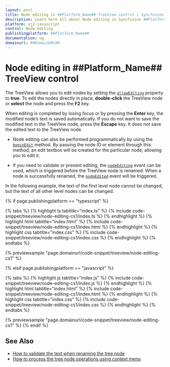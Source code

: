 ```yaml
---
layout: post
title: Node editing in ##Platform_Name## TreeView control | Syncfusion
description: Learn here all about Node editing in Syncfusion ##Platform_Name## TreeView control of Syncfusion Essential JS 2 and more.
platform: ej2-javascript
control: Node editing
publishingplatform: ##Platform_Name##
documentation: ug
domainurl: ##DomainURL##
---
```


# Node editing in ##Platform_Name## TreeView control

The TreeView allows you to edit nodes by setting the [`allowEditing`](../api/treeview/#allowediting) property to **true**. To edit the nodes directly in place, **double-click** the TreeView node or **select** the node and press the **F2** key.

When editing is completed by losing focus or by pressing the **Enter** key, the modified node’s text is saved automatically. If you do not want to save the modified text in the TreeView node, press the **Escape** key. It does not save the edited text to the TreeView node.

* Node editing can also be performed programmatically by using the [`beginEdit`](../api/treeview/#beginedit) method. By passing the node ID or element through this method, an edit textbox will be created for the particular node, allowing you to edit it.

* If you need to validate or prevent editing, the [`nodeEditing`](../api/treeview/#nodeediting) event can be used, which is triggered before the TreeView node is renamed. When a node is successfully renamed, the [`nodeEdited`](../api/treeview/#nodeedited) event will be triggered.

In the following example, the text of the first level node cannot be changed, but the text of all other level nodes can be changed.

{% if page.publishingplatform == "typescript" %}

 {% tabs %}
{% highlight ts tabtitle="index.ts" %}
{% include code-snippet/treeview/node-editing-cs1/index.ts %}
{% endhighlight %}
{% highlight html tabtitle="index.html" %}
{% include code-snippet/treeview/node-editing-cs1/index.html %}
{% endhighlight %}
{% highlight css tabtitle="index.css" %}
{% include code-snippet/treeview/node-editing-cs1/index.css %}
{% endhighlight %}
{% endtabs %}
        
{% previewsample "page.domainurl/code-snippet/treeview/node-editing-cs1" %}

{% elsif page.publishingplatform == "javascript" %}

{% tabs %}
{% highlight js tabtitle="index.js" %}
{% include code-snippet/treeview/node-editing-cs1/index.js %}
{% endhighlight %}
{% highlight html tabtitle="index.html" %}
{% include code-snippet/treeview/node-editing-cs1/index.html %}
{% endhighlight %}
{% highlight css tabtitle="index.css" %}
{% include code-snippet/treeview/node-editing-cs1/index.css %}
{% endhighlight %}
{% endtabs %}

{% previewsample "page.domainurl/code-snippet/treeview/node-editing-cs1" %}
{% endif %}

## See Also

* [How to validate the text when renaming the tree node](./how-to/validate-the-text-when-renaming-the-tree-node)
* [How to process the tree node operations using context menu](./how-to/process-the-tree-node-operations-using-context-menu)